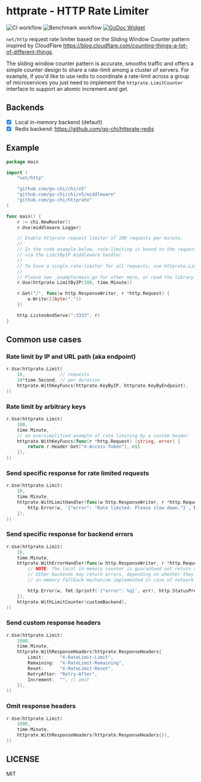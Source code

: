 # httprate - HTTP Rate Limiter

![CI workflow](https://github.com/go-chi/httprate/actions/workflows/ci.yml/badge.svg)
![Benchmark workflow](https://github.com/go-chi/httprate/actions/workflows/benchmark.yml/badge.svg)
[![GoDoc Widget]][GoDoc]

[GoDoc]: https://pkg.go.dev/github.com/go-chi/httprate
[GoDoc Widget]: https://godoc.org/github.com/go-chi/httprate?status.svg

`net/http` request rate limiter based on the Sliding Window Counter pattern inspired by
CloudFlare https://blog.cloudflare.com/counting-things-a-lot-of-different-things.

The sliding window counter pattern is accurate, smooths traffic and offers a simple counter
design to share a rate-limit among a cluster of servers. For example, if you'd like
to use redis to coordinate a rate-limit across a group of microservices you just need
to implement the `httprate.LimitCounter` interface to support an atomic increment and get.

## Backends

- [x] Local in-memory backend (default)
- [x] Redis backend: https://github.com/go-chi/httprate-redis

## Example

```go
package main

import (
	"net/http"

	"github.com/go-chi/chi/v5"
	"github.com/go-chi/chi/v5/middleware"
	"github.com/go-chi/httprate"
)

func main() {
	r := chi.NewRouter()
	r.Use(middleware.Logger)

	// Enable httprate request limiter of 100 requests per minute.
	//
	// In the code example below, rate-limiting is bound to the request IP address
	// via the LimitByIP middleware handler.
	//
	// To have a single rate-limiter for all requests, use httprate.LimitAll(..).
	//
	// Please see _example/main.go for other more, or read the library code.
	r.Use(httprate.LimitByIP(100, time.Minute))

	r.Get("/", func(w http.ResponseWriter, r *http.Request) {
		w.Write([]byte("."))
	})

	http.ListenAndServe(":3333", r)
}
```

## Common use cases

### Rate limit by IP and URL path (aka endpoint)
```go
r.Use(httprate.Limit(
	10,             // requests
	10*time.Second, // per duration
	httprate.WithKeyFuncs(httprate.KeyByIP, httprate.KeyByEndpoint),
))
```

### Rate limit by arbitrary keys
```go
r.Use(httprate.Limit(
	100,
	time.Minute,
	// an oversimplified example of rate limiting by a custom header
	httprate.WithKeyFuncs(func(r *http.Request) (string, error) {
		return r.Header.Get("X-Access-Token"), nil
	}),
))
```

### Send specific response for rate limited requests

```go
r.Use(httprate.Limit(
	10,
	time.Minute,
	httprate.WithLimitHandler(func(w http.ResponseWriter, r *http.Request) {
		http.Error(w, `{"error": "Rate limited. Please slow down."}`, http.StatusTooManyRequests)
	}),
))
```

### Send specific response for backend errors

```go
r.Use(httprate.Limit(
	10,
	time.Minute,
	httprate.WithErrorHandler(func(w http.ResponseWriter, r *http.Request, err error) {
		// NOTE: The local in-memory counter is guaranteed not return any errors.
		// Other backends may return errors, depending on whether they have
		// in-memory fallback mechanism implemented in case of network errors. 

		http.Error(w, fmt.Sprintf(`{"error": %q}`, err), http.StatusPreconditionRequired)
	}),
	httprate.WithLimitCounter(customBackend),
))
```


### Send custom response headers

```go
r.Use(httprate.Limit(
	1000,
	time.Minute,
	httprate.WithResponseHeaders(httprate.ResponseHeaders{
		Limit:      "X-RateLimit-Limit",
		Remaining:  "X-RateLimit-Remaining",
		Reset:      "X-RateLimit-Reset",
		RetryAfter: "Retry-After",
		Increment:  "", // omit
	}),
))
```

### Omit response headers

```go
r.Use(httprate.Limit(
	1000,
	time.Minute,
	httprate.WithResponseHeaders(httprate.ResponseHeaders{}),
))
```

## LICENSE

MIT
